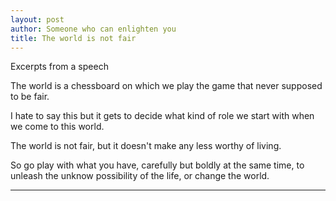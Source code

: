 ```yaml
---
layout: post
author: Someone who can enlighten you
title: The world is not fair
---
```

Excerpts from a speech

The world is a chessboard on which we play the game that never supposed to be fair. 

I hate to say this but it gets to decide what kind of role we start with when we come to this world. 

The world is not fair, but it doesn't make any less worthy of living. 

So go play with what you have, carefully but boldly at the same time, to unleash the unknow possibility of the life, or change the world.

---

